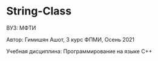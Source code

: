 # String-Class

ВУЗ: МФТИ

Автор: Гимишян Ашот, 3 курс ФПМИ, Осень 2021

Учебная дисциплина: Программирование на языке C++
